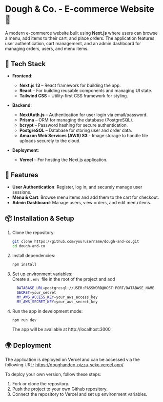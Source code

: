 # Dough & Co. - E-commerce Website 🍕

A modern e-commerce website built using **Next.js** where users can browse a menu, add items to their cart, and place orders. The application features user authentication, cart management, and an admin dashboard for managing orders, users, and menu items.

## 🚀 **Tech Stack**
- **Frontend**: 
  - **Next.js 13** – React framework for building the app.
  - **React** – For building reusable components and managing UI state.
  - **Tailwind CSS** – Utility-first CSS framework for styling.
  
- **Backend**:
  - **NextAuth.js** – Authentication for user login via email/password.
  - **Prisma** – ORM for managing the database (PostgreSQL).
  - **bcrypt** – Password hashing for secure authentication.
  - **PostgreSQL** – Database for storing user and order data.
  - **Amazon Web Services (AWS) S3** - Image storage to handle file uploads securely to the cloud.

- **Deployment**: 
  - **Vercel** – For hosting the Next.js application.

## 🔑 **Features**
- **User Authentication**: Register, log in, and securely manage user sessions.
- **Menu & Cart**: Browse menu items and add them to the cart for checkout.
- **Admin Dashboard**: Manage users, view orders, and edit menu items.

## 📦 **Installation & Setup**

1. Clone the repository:
   ```bash
   git clone https://github.com/yourusername/dough-and-co.git
   cd dough-and-co
   ```
2. Install dependencies:
   ```bash
   npm install
   ```
3. Set up environment variables:<br>
   Create a `.env `file in the root of the project and add
   ```bash
     DATABASE_URL=postgresql://USER:PASSWORD@HOST:PORT/DATABASE_NAME
     SECRET=your_secret
     MY_AWS_ACCESS_KEY=your_aws_access_key
     MY_AWS_SECRET_KEY=your_aws_secret_key
   ```
4. Run the app in development mode:
   ```bash
   npm run dev
   ```
   The app will be available at http://localhost:3000

## 🌍 **Deployment**

The application is deployed on Vercel and can be accessed via the following URL: https://doughandco-pizza-seko.vercel.app/
  
To deploy your own version, follow these steps:
1. Fork or clone the repository.
2. Push the project to your own Github repository.
3. Connect the repository to Vercel and set up environment variables.

